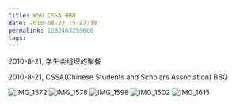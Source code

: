 ```yaml
---
title: WSU CSSA BBQ
date: 2010-08-22 15:47:39
permalink: 1282463259000
tags:
---
```


2010-8-21, 学生会组织的聚餐

2010-8-21, CSSA(Chinese Students and Scholars Association) BBQ
<div>

<img src="http://static.flickr.com/4120/4917685490_d4fe962e56_z.jpg" border="0" alt="IMG_1572" />

<img src="http://static.flickr.com/4140/4917686280_3b257db126_z.jpg" border="0" alt="IMG_1578" />
<!-- more -->
<img src="http://static.flickr.com/4116/4917691254_9d29952f88_z.jpg" border="0" alt="IMG_1598" />

<img src="http://static.flickr.com/4095/4917091963_c13746f7bb_z.jpg" border="0" alt="IMG_1602" />

<img src="http://static.flickr.com/4141/4917094467_01f9a0486b_z.jpg" border="0" alt="IMG_1615" />

</div>
